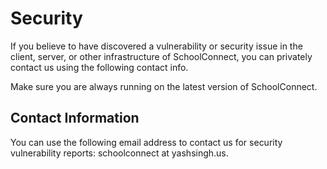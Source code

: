 # Security

If you believe to have discovered a vulnerability or security issue in the client, server, or other infrastructure of SchoolConnect, you can privately contact us using the following contact info.

Make sure you are always running on the latest version of SchoolConnect.

## Contact Information

You can use the following email address to contact us for security vulnerability reports: schoolconnect at yashsingh.us.
